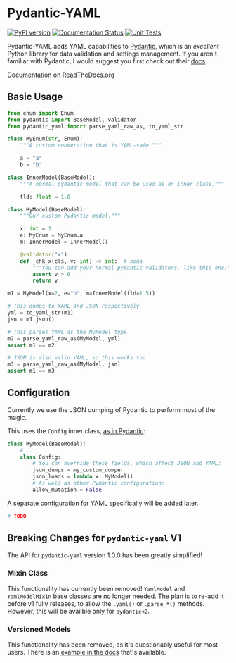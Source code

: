 # Pydantic-YAML

[![PyPI version](https://badge.fury.io/py/pydantic-yaml.svg)](https://badge.fury.io/py/pydantic-yaml) [![Documentation Status](https://readthedocs.org/projects/pydantic-yaml/badge/?version=latest)](https://pydantic-yaml.readthedocs.io/en/latest/?badge=latest)
 [![Unit Tests](https://github.com/NowanIlfideme/pydantic-yaml/actions/workflows/python-testing.yml/badge.svg)](https://github.com/NowanIlfideme/pydantic-yaml/actions/workflows/python-testing.yml)

Pydantic-YAML adds YAML capabilities to [Pydantic](https://pydantic-docs.helpmanual.io/),
which is an _excellent_ Python library for data validation and settings management.
If you aren't familiar with Pydantic, I would suggest you first check out their
[docs](https://pydantic-docs.helpmanual.io/).

[Documentation on ReadTheDocs.org](https://pydantic-yaml.readthedocs.io/en/latest/)

## Basic Usage

```python
from enum import Enum
from pydantic import BaseModel, validator
from pydantic_yaml import parse_yaml_raw_as, to_yaml_str

class MyEnum(str, Enum):
    """A custom enumeration that is YAML-safe."""

    a = "a"
    b = "b"

class InnerModel(BaseModel):
    """A normal pydantic model that can be used as an inner class."""

    fld: float = 1.0

class MyModel(BaseModel):
    """Our custom Pydantic model."""

    x: int = 1
    e: MyEnum = MyEnum.a
    m: InnerModel = InnerModel()

    @validator("x")
    def _chk_x(cls, v: int) -> int:  # noqa
        """You can add your normal pydantic validators, like this one."""
        assert v > 0
        return v

m1 = MyModel(x=2, e="b", m=InnerModel(fld=1.5))

# This dumps to YAML and JSON respectively
yml = to_yaml_str(m1)
jsn = m1.json()

# This parses YAML as the MyModel type
m2 = parse_yaml_raw_as(MyModel, yml)
assert m1 == m2

# JSON is also valid YAML, so this works too
m3 = parse_yaml_raw_as(MyModel, jsn)
assert m1 == m3

```

## Configuration

Currently we use the JSON dumping of Pydantic to perform most of the magic.

This uses the `Config` inner class,
[as in Pydantic](https://pydantic-docs.helpmanual.io/usage/model_config/):

```python
class MyModel(BaseModel):
    # ...
    class Config:
        # You can override these fields, which affect JSON and YAML:
        json_dumps = my_custom_dumper
        json_loads = lambda x: MyModel()
        # As well as other Pydantic configuration:
        allow_mutation = False
```

A separate configuration for YAML specifically will be added later.

```python
# TODO
```

## Breaking Changes for `pydantic-yaml` V1

The API for `pydantic-yaml` version 1.0.0 has been greatly simplified!

### Mixin Class

This functionality has currently been removed!
`YamlModel` and `YamlModelMixin` base classes are no longer needed.
The plan is to re-add it before v1 fully releases,
to allow the `.yaml()` or `.parse_*()` methods.
However, this will be availble only for `pydantic<2`.

### Versioned Models

This functionality has been removed, as it's questionably useful for most users.
There is an [example in the docs](docs/versioned.md) that's available.
